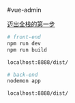 #vue-admin

[迈出全栈的第一步](https://segmentfault.com/a/1190000009246144)

```bash
# front-end
npm run dev
npm run build

localhost:8888/dist/

# back-end
nodemon app

localhost:8888/dist/
```

